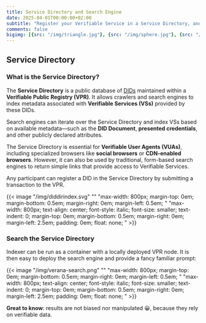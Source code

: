 ```yaml
---
title: Service Directory and Search Engine
date: 2025-04-01T00:00:00+02:00
subtitle: "Register your Verifiable Service in a Service Directory, and let users find you. Instantly."
comments: false
bigimg: [{src: "/img/triangle.jpg"}, {src: "/img/sphere.jpg"}, {src: "/img/hexagon.jpg"}]
---
```


## Service Directory

### What is the Service Directory?

The **Service Directory** is a public database of [DIDs](https://www.w3.org/TR/did-1.0/) maintained within a **Verifiable Public Registry (VPR)**. It allows crawlers and search engines to index metadata associated with **Verifiable Services (VSs)** provided by these DIDs.

Search engines can iterate over the Service Directory and index VSs based on available metadata—such as the **DID Document**, **presented credentials**, and other publicly declared attributes.

The Service Directory is essential for **Verifiable User Agents (VUAs)**, including specialized browsers like **social browsers** or **CDN-enabled browsers**. However, it can also be used by traditional, form-based search engines to return simple links that provide access to Verifiable Services.

Any participant can register a DID in the Service Directory by submitting a transaction to the VPR.

{{< image "/img/diddirindex.svg" "" "max-width: 800px;  margin-top: 0em; margin-bottom: 0.5em; margin-right: 0em; margin-left: 0.5em; " "max-width: 800px; text-align: center; font-style: italic; font-size: smaller; text-indent: 0;  margin-top: 0em; margin-bottom: 0.5em; margin-right: 0em; margin-left: 2.5em; padding: 0em; float: none; " >}}

### Search the Service Directory

Indexer can be run as a container with a locally deployed VPR node. It is then easy to deploy the search engine and provide a fancy familiar prompt:

{{< image "/img/verana-search.png" "" "max-width: 800px;  margin-top: 0em; margin-bottom: 0.5em; margin-right: 0em; margin-left: 0.5em; " "max-width: 800px; text-align: center; font-style: italic; font-size: smaller; text-indent: 0;  margin-top: 0em; margin-bottom: 0.5em; margin-right: 0em; margin-left: 2.5em; padding: 0em; float: none; " >}}

**Great to know**: results are not biased nor manipulated 😀, because they rely on verifiable data.
